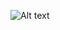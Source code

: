 ![Alt text]([https://your-link-to-the-gif.gif](https://media1.tenor.com/m/X5Axnr7X7d8AAAAC/gato-cat.gif))
